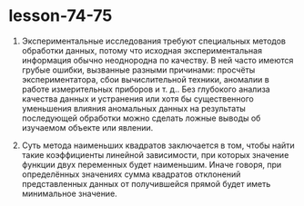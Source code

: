 # lesson-74-75
1. Экспериментальные исследования требуют специальных методов обработки данных, потому что исходная экспериментальная информация обычно неоднородна по качеству. В ней часто имеются грубые ошибки, вызванные разными причинами: просчёты экспериментатора, сбои вычислительной техники, аномалии в работе измерительных приборов и т. д.. Без глубокого анализа качества данных и устранения или хотя бы существенного уменьшения влияния аномальных данных на результаты последующей обработки можно сделать ложные выводы об изучаемом объекте или явлении.

2. Суть метода наименьших квадратов заключается в том, чтобы найти такие коэффициенты линейной зависимости, при которых значение функции двух переменных будет наименьшим. Иначе говоря, при определённых значениях сумма квадратов отклонений представленных данных от получившейся прямой будет иметь минимальное значение.
